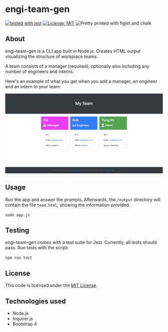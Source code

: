 # engi-team-gen
[![tested with jest](https://img.shields.io/badge/tested_with-jest-99424f.svg)](https://github.com/facebook/jest)
[![License: MIT](https://img.shields.io/badge/License-MIT-yellow.svg)](https://opensource.org/licenses/MIT)
![Pretty printed with figlet and chalk](https://img.shields.io/badge/pretty%20print-figlet%20%2B%20chalk-brightgreen)

## About
engi-team-gen is a CLI app built in Node.js. Creates HTML output visualizing the structure of workplace teams.

A team consists of a manager (required), optionally also including any number of engineers and interns.

Here's an example of what you get when you add a manager, an engineer and an intern to your team:

![Example output HTML](engi-team-gen-screenshot.png)

## Usage
Run the app and answer the prompts. Afterwards, the `/output` directory will contain the file `team.html`, showing the information provided.

`node app.js`

## Testing
engi-team-gen comes with a test suite for Jest. Currently, all tests should pass. Run tests with the script:

`npm run test`

## License
This code is licensed under the [MIT License](https://opensource.org/licenses/MIT).

## Technologies used
* Node.js
* Inquirer.js
* Bootstrap 4

